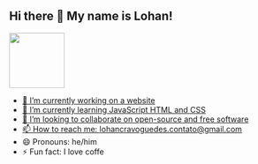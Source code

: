 ## Hi there 👋 My name is Lohan!

<div>
    <a href="github.com/LohanGuedes">
    <img height="100em" src="https://github-readme-stats.vercel.app/api?username=LohanGuedes" />

</div>

- 🔭 I’m currently working on a website
- 🌱 I’m currently learning JavaScript HTML and CSS
- 👯 I’m looking to collaborate on open-source and free software
- 📫 How to reach me: lohancravoguedes.contato@gmail.com
- 😄 Pronouns: he/him
- ⚡ Fun fact: I love coffe
